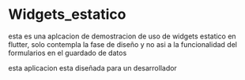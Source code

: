 # Widgets_estatico
esta es una aplcacion de demostracion de uso de widgets estatico en flutter, solo contempla la fase de diseño y no asi a la funcionalidad del formularios en el guardado de datos

esta aplicacion esta diseñada para un desarrollador
